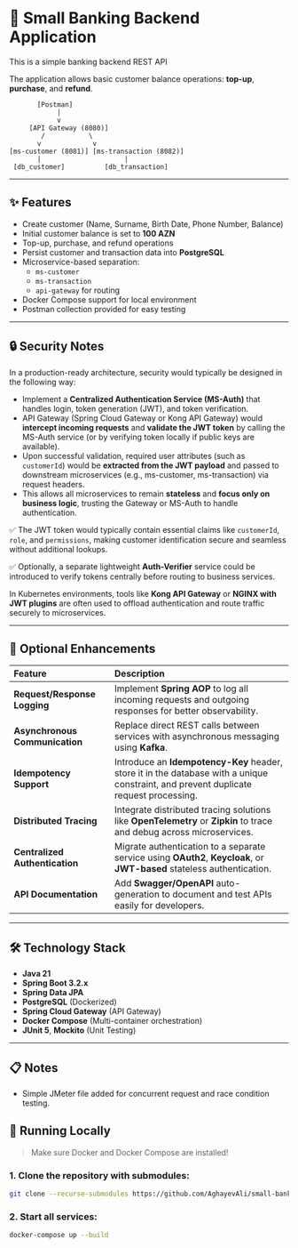 # 🏦 Small Banking Backend Application

This is a simple banking backend REST API

The application allows basic customer balance operations: **top-up**, **purchase**, and **refund**.

```plaintext
       [Postman]
            |
            v
     [API Gateway (8080)]
        /           \
       v             v
[ms-customer (8081)] [ms-transaction (8082)]
       |                     |
 [db_customer]          [db_transaction]
```

---

## ✨ Features

- Create customer (Name, Surname, Birth Date, Phone Number, Balance)
- Initial customer balance is set to **100 AZN**
- Top-up, purchase, and refund operations
- Persist customer and transaction data into **PostgreSQL**
- Microservice-based separation:
  - `ms-customer`
  - `ms-transaction`
  - `api-gateway` for routing
- Docker Compose support for local environment
- Postman collection provided for easy testing

---

## 🔒 Security Notes

In a production-ready architecture, security would typically be designed in the following way:

- Implement a **Centralized Authentication Service (MS-Auth)** that handles login, token generation (JWT), and token verification.
- API Gateway (Spring Cloud Gateway or Kong API Gateway) would **intercept incoming requests** and **validate the JWT token** by calling the MS-Auth service (or by verifying token locally if public keys are available).
- Upon successful validation, required user attributes (such as `customerId`) would be **extracted from the JWT payload** and passed to downstream microservices (e.g., ms-customer, ms-transaction) via request headers.
- This allows all microservices to remain **stateless** and **focus only on business logic**, trusting the Gateway or MS-Auth to handle authentication.

✅ The JWT token would typically contain essential claims like `customerId`, `role`, and `permissions`, making customer identification secure and seamless without additional lookups.

✅ Optionally, a separate lightweight **Auth-Verifier** service could be introduced to verify tokens centrally before routing to business services.

In Kubernetes environments, tools like **Kong API Gateway** or **NGINX with JWT plugins** are often used to offload authentication and route traffic securely to microservices.

---

## 🚀 Optional Enhancements

| Feature                    | Description |
|:----------------------------|:------------|
| **Request/Response Logging** | Implement **Spring AOP** to log all incoming requests and outgoing responses for better observability. |
| **Asynchronous Communication** | Replace direct REST calls between services with asynchronous messaging using **Kafka**. |
| **Idempotency Support** | Introduce an **Idempotency-Key** header, store it in the database with a unique constraint, and prevent duplicate request processing. |
| **Distributed Tracing** | Integrate distributed tracing solutions like **OpenTelemetry** or **Zipkin** to trace and debug across microservices. |
| **Centralized Authentication** | Migrate authentication to a separate service using **OAuth2**, **Keycloak**, or **JWT-based** stateless authentication. |
| **API Documentation** | Add **Swagger/OpenAPI** auto-generation to document and test APIs easily for developers. |

---

## 🛠️ Technology Stack

- **Java 21**
- **Spring Boot 3.2.x**
- **Spring Data JPA**
- **PostgreSQL** (Dockerized)
- **Spring Cloud Gateway** (API Gateway)
- **Docker Compose** (Multi-container orchestration)
- **JUnit 5**, **Mockito** (Unit Testing)

---

## 📋 Notes

- Simple JMeter file added for concurrent request and race condition testing.

## 🐳 Running Locally

> Make sure Docker and Docker Compose are installed!

### 1. Clone the repository with submodules:
```bash
git clone --recurse-submodules https://github.com/AghayevAli/small-banking-app
```
### 2. Start all services:
```bash
docker-compose up --build
```